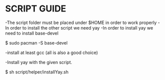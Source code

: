 # SCRIPT GUIDE

-The script folder must be placed under $HOME in order to work properly
-In order to install the other script we need yay
-In order to install yay we need to install base-devel

$ sudo pacman -S base-devel

-install at least gcc (all is also a good choice)

-Install yay with the given script.

$ sh script/helper/installYay.sh



